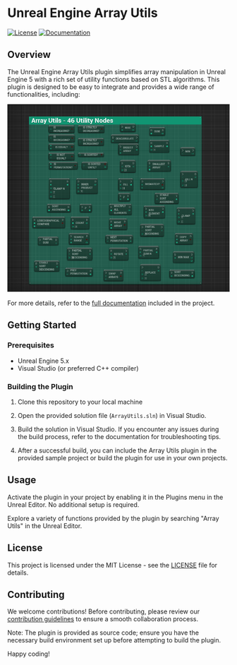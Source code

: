 # Unreal Engine Array Utils

[![License](https://img.shields.io/badge/license-MIT-blue.svg)](LICENSE)
[![Documentation](https://img.shields.io/badge/documentation-yes-green.svg)](LUGIN\docs.pdf)

## Overview

The Unreal Engine Array Utils plugin simplifies array manipulation in Unreal Engine 5 with a rich set of utility functions based on STL algorithms. This plugin is designed to be easy to integrate and provides a wide range of functionalities, including:

![Overview](utilsimg.png)

For more details, refer to the [full documentation](docs.pdf) included in the project.

## Getting Started

### Prerequisites

- Unreal Engine 5.x
- Visual Studio (or preferred C++ compiler)

### Building the Plugin

1. Clone this repository to your local machine

2. Open the provided solution file (`ArrayUtils.sln`) in Visual Studio.

3. Build the solution in Visual Studio. If you encounter any issues during the build process, refer to the documentation for troubleshooting tips.

4. After a successful build, you can include the Array Utils plugin in the provided sample project or build the plugin for use in your own projects.

## Usage

Activate the plugin in your project by enabling it in the Plugins menu in the Unreal Editor. No additional setup is required.

Explore a variety of functions provided by the plugin by searching "Array Utils" in the Unreal Editor.

## License

This project is licensed under the MIT License - see the [LICENSE](LICENSE) file for details.

## Contributing

We welcome contributions! Before contributing, please review our [contribution guidelines](CONTRIBUTING.md) to ensure a smooth collaboration process.

Note: The plugin is provided as source code; ensure you have the necessary build environment set up before attempting to build the plugin.

Happy coding!
